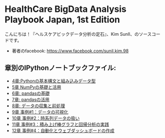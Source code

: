 # HealthCare BigData Analysis Playbook Japan, 1st Edition

こんにちは！『ヘルスケアビックデータ分析の定石』、Kim SunIl、のソースコードです。


* 著者のfacebook: <https://www.facebook.com/sunil.kim.98>


## 章別のIPythonノートブックファイル:
* [4章:Pythonの基本構文と組み込みデータ型](https://github.com/suninno/healthcare_bigdata_playbook_jp/tree/main/ch04)
* [5章 NumPyの基礎と活用](https://github.com/suninno/healthcare_bigdata_playbook_jp/tree/main/ch05)
* [6章: pandasの基礎](https://github.com/suninno/healthcare_bigdata_playbook_jp/tree/main/ch06)
* [7章: pandasの活用](https://github.com/suninno/healthcare_bigdata_playbook_jp/tree/main/ch07)
* [8章: データの収集と前処理](https://github.com/suninno/healthcare_bigdata_playbook_jp/tree/main/ch08)
* [9章 事例#1：データの可視化](https://github.com/suninno/healthcare_bigdata_playbook_jp/tree/main/ch09)
* [10章 事例#2：時系列データの扱い](https://github.com/suninno/healthcare_bigdata_playbook_jp/tree/main/ch10)
* [11章 事例#3：積み上げ棒グラフと回帰分析の実践](https://github.com/suninno/healthcare_bigdata_playbook_jp/tree/main/ch11)
* [12章 事例#4：自動化とウェブダッシュボードの作成](https://github.com/suninno/healthcare_bigdata_playbook_jp/tree/main/ch12)

